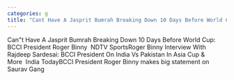 ```yaml
---
categories: g
title: "Cant Have A Jasprit Bumrah Breaking Down 10 Days Before World Cup BCCI President Roger Binny  NDTV Sports"
---
```

Can"t Have A Jasprit Bumrah Breaking Down 10 Days Before World Cup: BCCI President Roger Binny&nbsp;&nbsp;NDTV SportsRoger Binny Interview With Rajdeep Sardesai: BCCI President On India Vs Pakistan In Asia Cup & More&nbsp;&nbsp;India TodayBCCI President Roger Binny makes big statement on Saurav Gang